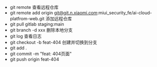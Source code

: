- git remote 查看远程仓库
- git remote add origin git@git.n.xiaomi.com:miui_security_fe/ai-cloud-platfrom-web.git 添加远程仓库
- git pull gitlab staging:main
- git branch -d xxx 删除本地分支
- git log 查看日志
- git checkout -b feat-404 创建并切换到分支
- git add .
- git commit -m "feat: 404页面"
- git push origin feat-404
